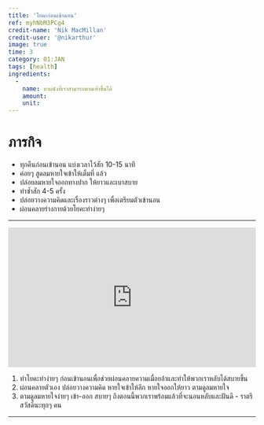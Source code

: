 ```yaml
---
title: 'โยคะก่อนเข้านอน'
ref: myhNbM3PCg4
credit-name: 'Nik MacMillan'
credit-user: '@nikarthur'
image: true
time: 3
category: 01:JAN
tags: [health]
ingredients:
  -
    name: หาผนังที่เราสามารถพาดเท้าขึ้นได้
    amount:
    unit:
---
```


# ภารกิจ
 - ทุกคืนก่อนเข้านอน แบ่งเวลาไว้สัก 10-15 นาที
 - ค่อยๆ สูดลมหายใจเข้าให้เต็มที่ แล้ว
 - ปล่อยลมหายใจออกทางปาก ให้ยาวและเบาสบาย
 - ทำซ้ำสัก 4-5 ครั้ง
 - ปล่อยวางความคิดและเรื่องราวต่างๆ เพื่อเตรียมตัวเข้านอน
 - ผ่อนคลายร่างกายด้วยโยคะท่าง่ายๆ

---
<div style="position:relative;width:100%;height:0;padding-bottom:56.25%;">
<iframe style="width:100%;height:100%;position:absolute;top:0;left:0;" src="https://www.youtube.com/embed/CgcW_4vssvM" frameborder="0" allow="autoplay; encrypted-media" allowfullscreen>
</iframe>
</div>

1. ทำโยคะท่าง่ายๆ ก่อนเข้านอนเพื่อช่วยผ่อนคลายความเมื่อยล้าและทำให้พวกเราหลับได้สบายขึ้น
2. ผ่อนคลายตัวเอง ปล่อยวางความคิด หายใจเข้าให้ลึก หายใจออกให้ยาว ตามดูลมหายใจ
3. ตามดูลมหายใจง่ายๆ เข้า-ออก สบายๆ ถึงตอนนี้พวกเราพร้อมแล้วที่จะนอนหลับและฝันดี - ราตรีสวัสดิ์นะทุกๆ คน

---
